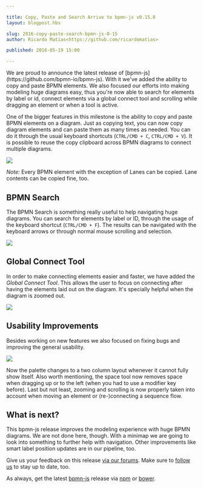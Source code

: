 ```yaml
---

title: Copy, Paste and Search Arrive to bpmn-js v0.15.0
layout: blogpost.hbs

slug: 2016-copy-paste-search-bpmn-js-0-15
author: Ricardo Matias<https://github.com/ricardomatias>

published: 2016-05-19 15:00

---
```


<p class="introduction">
  We are proud to announce the latest release of [bpmn-js](https://github.com/bpmn-io/bpmn-js). With it we've added the ability to copy and paste BPMN elements. We also focused our efforts into making modeling huge diagrams easy, thus you're now able to search for elements by label or id, connect elements via a global connect tool and scrolling while dragging an element or when a tool is active.
</p>

<!-- continue -->

One of the bigger features in this milestone is the ability to copy and paste BPMN elements on a diagram. Just as copying text, you can now copy diagram elements and can paste them as many times as needed. You can do it through the usual keyboard shortcuts (`CTRL/CMD + C`, `CTRL/CMD + V`). It is possible to reuse the copy clipboard across BPMN diagrams to connect multiple diagrams.

<div class="figure">
  <img src="{{ assets }}/attachments/blog/2016/010-copy-paste.gif">
</div>

_Note:_ Every BPMN element with the exception of Lanes can be copied. Lane contents can be copied fine, too.


## BPMN Search

The BPMN Search is something really useful to help navigating huge diagrams. You can search for elements by label or ID, through the usage of the keyboard shortcut (`CTRL/CMD + F`). The results can be navigated with the keyboard arrows or through normal mouse scrolling and selection.

<div class="figure">
  <img src="{{ assets }}/attachments/blog/2016/010-search.gif">
</div>


## Global Connect Tool

In order to make connecting elements easier and faster, we have added the _Global Connect Tool_. This allows the user to focus on connecting after having the elements laid out on the diagram. It's specially helpful when the diagram is zoomed out.

<div class="figure">
  <img src="{{ assets }}/attachments/blog/2016/010-global-connect.gif">
</div>


## Usability Improvements

Besides working on new features we also focused on fixing bugs and improving the general usability.

<div class="figure">
  <img src="{{ assets }}/attachments/blog/2016/010-palette.png">
</div>

Now the palette changes to a two column layout whenever it cannot fully show itself.
Also worth mentioning, the space tool now removes space when dragging up or to the left (when you had to use a modifier key before).
Last but not least, zooming and scrolling is now properly taken into account when moving an element or (re-)connecting a sequence flow.


## What is next?

This bpmn-js release improves the modeling experience with huge BPMN diagrams.
We are not done here, though.
With a minimap we are going to look into something to further help with navigation.
Other improvements like smart label position updates are in our pipeline, too.

Give us your feedback on this release [via our forums](https://forum.bpmn.io). Make sure to [follow us](https://twitter.com/bpmn_io) to stay up to date, too.

As always, get the latest [bpmn-js](https://github.com/bpmn-io/bpmn-js) release via [npm](https://www.npmjs.com/package/bpmn-js) or [bower](https://github.com/bpmn-io/bower-bpmn-js).